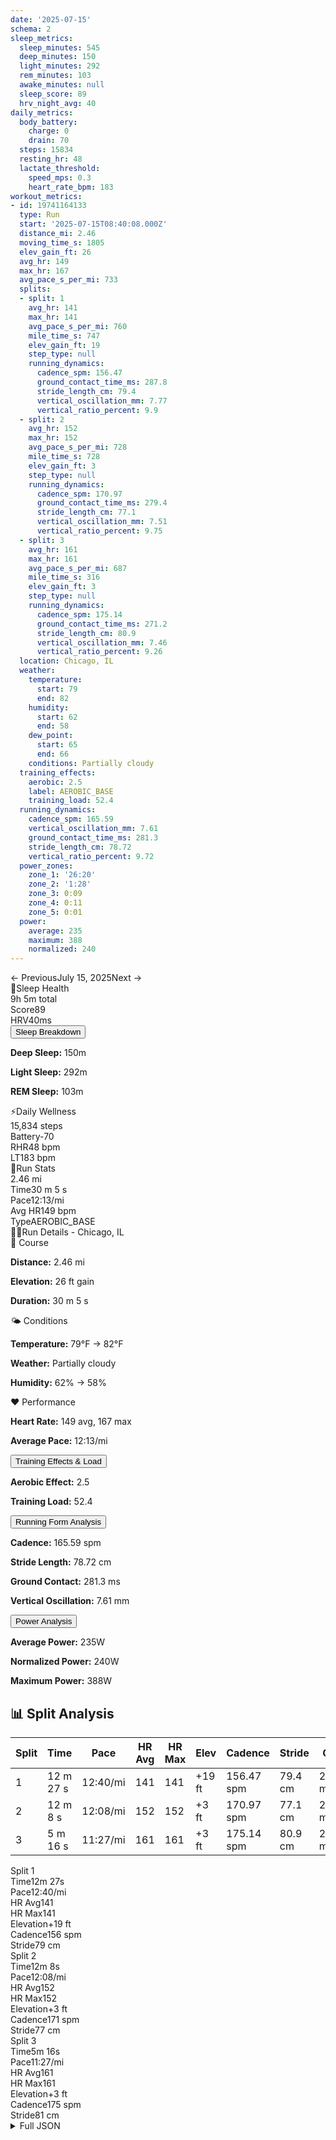 ```yaml
---
date: '2025-07-15'
schema: 2
sleep_metrics:
  sleep_minutes: 545
  deep_minutes: 150
  light_minutes: 292
  rem_minutes: 103
  awake_minutes: null
  sleep_score: 89
  hrv_night_avg: 40
daily_metrics:
  body_battery:
    charge: 0
    drain: 70
  steps: 15834
  resting_hr: 48
  lactate_threshold:
    speed_mps: 0.3
    heart_rate_bpm: 183
workout_metrics:
- id: 19741164133
  type: Run
  start: '2025-07-15T08:40:08.000Z'
  distance_mi: 2.46
  moving_time_s: 1805
  elev_gain_ft: 26
  avg_hr: 149
  max_hr: 167
  avg_pace_s_per_mi: 733
  splits:
  - split: 1
    avg_hr: 141
    max_hr: 141
    avg_pace_s_per_mi: 760
    mile_time_s: 747
    elev_gain_ft: 19
    step_type: null
    running_dynamics:
      cadence_spm: 156.47
      ground_contact_time_ms: 287.8
      stride_length_cm: 79.4
      vertical_oscillation_mm: 7.77
      vertical_ratio_percent: 9.9
  - split: 2
    avg_hr: 152
    max_hr: 152
    avg_pace_s_per_mi: 728
    mile_time_s: 728
    elev_gain_ft: 3
    step_type: null
    running_dynamics:
      cadence_spm: 170.97
      ground_contact_time_ms: 279.4
      stride_length_cm: 77.1
      vertical_oscillation_mm: 7.51
      vertical_ratio_percent: 9.75
  - split: 3
    avg_hr: 161
    max_hr: 161
    avg_pace_s_per_mi: 687
    mile_time_s: 316
    elev_gain_ft: 3
    step_type: null
    running_dynamics:
      cadence_spm: 175.14
      ground_contact_time_ms: 271.2
      stride_length_cm: 80.9
      vertical_oscillation_mm: 7.46
      vertical_ratio_percent: 9.26
  location: Chicago, IL
  weather:
    temperature:
      start: 79
      end: 82
    humidity:
      start: 62
      end: 58
    dew_point:
      start: 65
      end: 66
    conditions: Partially cloudy
  training_effects:
    aerobic: 2.5
    label: AEROBIC_BASE
    training_load: 52.4
  running_dynamics:
    cadence_spm: 165.59
    vertical_oscillation_mm: 7.61
    ground_contact_time_ms: 281.3
    stride_length_cm: 78.72
    vertical_ratio_percent: 9.72
  power_zones:
    zone_1: '26:20'
    zone_2: '1:28'
    zone_3: 0:09
    zone_4: 0:11
    zone_5: 0:01
  power:
    average: 235
    maximum: 388
    normalized: 240
---
```



<link rel="stylesheet" href="../../../training-data.css">

<div class="navigation-bar"><span class="nav-disabled">← Previous</span><span class="nav-current">July 15, 2025</span><span class="nav-disabled">Next →</span></div>

<div class="card-container">
<div class="metric-card sleep-card">
<div class="card-header"><span class="card-emoji">🛌</span>Sleep Health</div>
<div class="metric-primary">9h 5m total</div>
<div class="metric-grid">
<div class="metric-item"><span class="metric-label">Score</span><span class="metric-value">89</span></div>
<div class="metric-item"><span class="metric-label">HRV</span><span class="metric-value">40ms</span></div>
</div>
<button class="collapsible">Sleep Breakdown</button>
<div class="collapsible-content">
<p><strong>Deep Sleep:</strong> 150m</p>
<p><strong>Light Sleep:</strong> 292m</p>
<p><strong>REM Sleep:</strong> 103m</p>
</div>
</div>
<div class="metric-card wellness-card">
<div class="card-header"><span class="card-emoji">⚡</span>Daily Wellness</div>
<div class="metric-primary">15,834 steps</div>
<div class="metric-grid"><div class="metric-item"><span class="metric-label">Battery</span><span class="metric-value">-70</span></div><div class="metric-item"><span class="metric-label">RHR</span><span class="metric-value">48 bpm</span></div><div class="metric-item"><span class="metric-label">LT</span><span class="metric-value">183 bpm</span></div></div>
</div>
<div class="metric-card workout-card">
<div class="card-header"><span class="card-emoji">🏃</span>Run Stats</div>
<div class="metric-primary">2.46 mi</div>
<div class="metric-list"><div class="metric-item-full"><span class="metric-label">Time</span><span class="metric-value">30 m 5 s</span></div><div class="metric-item-full"><span class="metric-label">Pace</span><span class="metric-value">12:13/mi</span></div><div class="metric-item-full"><span class="metric-label">Avg HR</span><span class="metric-value">149 bpm</span></div><div class="metric-item-full"><span class="metric-label">Type</span><span class="metric-value">AEROBIC_BASE</span></div></div>
</div>
<div class="workout-detail-card">
<div class="card-header"><span class="card-emoji">🏃‍♂️</span>Run Details - Chicago, IL</div>
<div class="workout-sections">
<div class="workout-section">
<div class="section-title">📍 Course</div>
<p><strong>Distance:</strong> 2.46 mi</p>
<p><strong>Elevation:</strong> 26 ft gain</p>
<p><strong>Duration:</strong> 30 m 5 s</p>
</div>
<div class="workout-section">
<div class="section-title">🌤️ Conditions</div>
<p><strong>Temperature:</strong> 79°F → 82°F</p>
<p><strong>Weather:</strong> Partially cloudy</p>
<p><strong>Humidity:</strong> 62% → 58%</p>
</div>
<div class="workout-section">
<div class="section-title">❤️ Performance</div>
<p><strong>Heart Rate:</strong> 149 avg, 167 max</p>
<p><strong>Average Pace:</strong> 12:13/mi</p>
</div>
</div>
<button class="collapsible">Training Effects & Load</button>
<div class="collapsible-content">
<p><strong>Aerobic Effect:</strong> 2.5</p>
<p><strong>Training Load:</strong> 52.4</p>
</div>
<button class="collapsible">Running Form Analysis</button>
<div class="collapsible-content">
<p><strong>Cadence:</strong> 165.59 spm</p>
<p><strong>Stride Length:</strong> 78.72 cm</p>
<p><strong>Ground Contact:</strong> 281.3 ms</p>
<p><strong>Vertical Oscillation:</strong> 7.61 mm</p>
</div>
<button class="collapsible">Power Analysis</button>
<div class="collapsible-content">
<p><strong>Average Power:</strong> 235W</p>
<p><strong>Normalized Power:</strong> 240W</p>
<p><strong>Maximum Power:</strong> 388W</p>
</div>
</div>
<div class="splits-section">
<h2>📊 Split Analysis</h2>
<div class="table-container">
<table class="splits-table"><thead><tr><th>Split</th><th>Time</th><th>Pace</th><th>HR Avg</th><th>HR Max</th><th>Elev</th><th>Cadence</th><th>Stride</th><th>GCT</th><th>VO</th></tr></thead><tbody><tr><td>1</td><td>12 m 27 s</td><td>12:40/mi</td><td>141</td><td>141</td><td>+19 ft</td><td>156.47 spm</td><td>79.4 cm</td><td>287.8 ms</td><td>7.77 mm</td></tr><tr><td>2</td><td>12 m 8 s</td><td>12:08/mi</td><td>152</td><td>152</td><td>+3 ft</td><td>170.97 spm</td><td>77.1 cm</td><td>279.4 ms</td><td>7.51 mm</td></tr><tr><td>3</td><td>5 m 16 s</td><td>11:27/mi</td><td>161</td><td>161</td><td>+3 ft</td><td>175.14 spm</td><td>80.9 cm</td><td>271.2 ms</td><td>7.46 mm</td></tr></tbody></table>
<div class="mobile-splits"><div class="mobile-split-card"><div class="mobile-split-header">Split 1</div><div class="mobile-split-row"><span class="mobile-split-label">Time</span><span class="mobile-split-value">12m 27s</span></div><div class="mobile-split-row"><span class="mobile-split-label">Pace</span><span class="mobile-split-value">12:40/mi</span></div><div class="mobile-split-row"><span class="mobile-split-label">HR Avg</span><span class="mobile-split-value">141</span></div><div class="mobile-split-row"><span class="mobile-split-label">HR Max</span><span class="mobile-split-value">141</span></div><div class="mobile-split-row"><span class="mobile-split-label">Elevation</span><span class="mobile-split-value">+19 ft</span></div><div class="mobile-split-row"><span class="mobile-split-label">Cadence</span><span class="mobile-split-value">156 spm</span></div><div class="mobile-split-row"><span class="mobile-split-label">Stride</span><span class="mobile-split-value">79 cm</span></div></div><div class="mobile-split-card"><div class="mobile-split-header">Split 2</div><div class="mobile-split-row"><span class="mobile-split-label">Time</span><span class="mobile-split-value">12m 8s</span></div><div class="mobile-split-row"><span class="mobile-split-label">Pace</span><span class="mobile-split-value">12:08/mi</span></div><div class="mobile-split-row"><span class="mobile-split-label">HR Avg</span><span class="mobile-split-value">152</span></div><div class="mobile-split-row"><span class="mobile-split-label">HR Max</span><span class="mobile-split-value">152</span></div><div class="mobile-split-row"><span class="mobile-split-label">Elevation</span><span class="mobile-split-value">+3 ft</span></div><div class="mobile-split-row"><span class="mobile-split-label">Cadence</span><span class="mobile-split-value">171 spm</span></div><div class="mobile-split-row"><span class="mobile-split-label">Stride</span><span class="mobile-split-value">77 cm</span></div></div><div class="mobile-split-card"><div class="mobile-split-header">Split 3</div><div class="mobile-split-row"><span class="mobile-split-label">Time</span><span class="mobile-split-value">5m 16s</span></div><div class="mobile-split-row"><span class="mobile-split-label">Pace</span><span class="mobile-split-value">11:27/mi</span></div><div class="mobile-split-row"><span class="mobile-split-label">HR Avg</span><span class="mobile-split-value">161</span></div><div class="mobile-split-row"><span class="mobile-split-label">HR Max</span><span class="mobile-split-value">161</span></div><div class="mobile-split-row"><span class="mobile-split-label">Elevation</span><span class="mobile-split-value">+3 ft</span></div><div class="mobile-split-row"><span class="mobile-split-label">Cadence</span><span class="mobile-split-value">175 spm</span></div><div class="mobile-split-row"><span class="mobile-split-label">Stride</span><span class="mobile-split-value">81 cm</span></div></div></div>
</div>
</div>
</div>

<script>
document.addEventListener('DOMContentLoaded', function() {
    var coll = document.getElementsByClassName("collapsible");
    var i;

    for (i = 0; i < coll.length; i++) {
        coll[i].addEventListener("click", function() {
            this.classList.toggle("active");
            var content = this.nextElementSibling;
            if (content.style.maxHeight){
                content.style.maxHeight = null;
            } else {
                content.style.maxHeight = content.scrollHeight + "px";
            } 
        });
    }
});
</script>

<details>
<summary>Full JSON</summary>

```json
{
  "date": "2025-07-15",
  "schema": 2,
  "sleep_metrics": {
    "sleep_minutes": 545,
    "deep_minutes": 150,
    "light_minutes": 292,
    "rem_minutes": 103,
    "awake_minutes": null,
    "sleep_score": 89,
    "hrv_night_avg": 40
  },
  "daily_metrics": {
    "body_battery": {
      "charge": 0,
      "drain": 70
    },
    "steps": 15834,
    "resting_hr": 48,
    "lactate_threshold": {
      "speed_mps": 0.3,
      "heart_rate_bpm": 183
    }
  },
  "workout_metrics": [
    {
      "id": 19741164133,
      "type": "Run",
      "start": "2025-07-15T08:40:08.000Z",
      "distance_mi": 2.46,
      "moving_time_s": 1805,
      "elev_gain_ft": 26,
      "avg_hr": 149,
      "max_hr": 167,
      "avg_pace_s_per_mi": 733,
      "splits": [
        {
          "split": 1,
          "avg_hr": 141,
          "max_hr": 141,
          "avg_pace_s_per_mi": 760,
          "mile_time_s": 747,
          "elev_gain_ft": 19,
          "step_type": null,
          "running_dynamics": {
            "cadence_spm": 156.47,
            "ground_contact_time_ms": 287.8,
            "stride_length_cm": 79.4,
            "vertical_oscillation_mm": 7.77,
            "vertical_ratio_percent": 9.9
          }
        },
        {
          "split": 2,
          "avg_hr": 152,
          "max_hr": 152,
          "avg_pace_s_per_mi": 728,
          "mile_time_s": 728,
          "elev_gain_ft": 3,
          "step_type": null,
          "running_dynamics": {
            "cadence_spm": 170.97,
            "ground_contact_time_ms": 279.4,
            "stride_length_cm": 77.1,
            "vertical_oscillation_mm": 7.51,
            "vertical_ratio_percent": 9.75
          }
        },
        {
          "split": 3,
          "avg_hr": 161,
          "max_hr": 161,
          "avg_pace_s_per_mi": 687,
          "mile_time_s": 316,
          "elev_gain_ft": 3,
          "step_type": null,
          "running_dynamics": {
            "cadence_spm": 175.14,
            "ground_contact_time_ms": 271.2,
            "stride_length_cm": 80.9,
            "vertical_oscillation_mm": 7.46,
            "vertical_ratio_percent": 9.26
          }
        }
      ],
      "location": "Chicago, IL",
      "weather": {
        "temperature": {
          "start": 79,
          "end": 82
        },
        "humidity": {
          "start": 62,
          "end": 58
        },
        "dew_point": {
          "start": 65,
          "end": 66
        },
        "conditions": "Partially cloudy"
      },
      "training_effects": {
        "aerobic": 2.5,
        "label": "AEROBIC_BASE",
        "training_load": 52.4
      },
      "running_dynamics": {
        "cadence_spm": 165.59,
        "vertical_oscillation_mm": 7.61,
        "ground_contact_time_ms": 281.3,
        "stride_length_cm": 78.72,
        "vertical_ratio_percent": 9.72
      },
      "power_zones": {
        "zone_1": "26:20",
        "zone_2": "1:28",
        "zone_3": "0:09",
        "zone_4": "0:11",
        "zone_5": "0:01"
      },
      "power": {
        "average": 235,
        "maximum": 388,
        "normalized": 240
      }
    }
  ]
}
```
</details>
